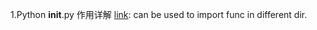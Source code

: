 1.Python __init__.py 作用详解  [link](http://www.cnblogs.com/Lands-ljk/p/5880483.html): can be used to import func in different dir.


